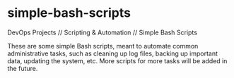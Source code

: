 # simple-bash-scripts

DevOps Projects // Scripting &amp; Automation // Simple Bash Scripts

These are some simple Bash scripts, meant to automate common administrative tasks, such as cleaning up log files, backing up important data, updating the system, etc.
More scripts for more tasks will be added in the future.

